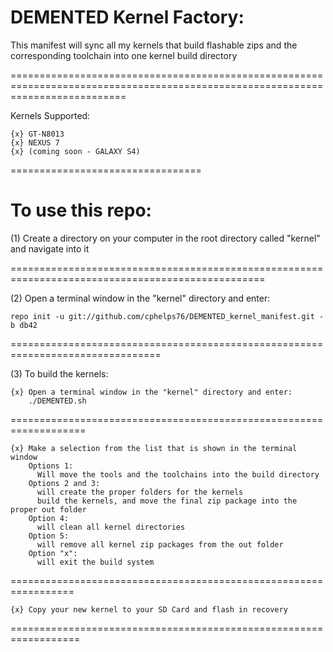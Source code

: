 DEMENTED Kernel Factory:
=========================

This manifest will sync all my kernels that build flashable zips and the corresponding toolchain into one kernel build directory

================================================================================================================================

Kernels Supported:

    {x} GT-N8013
    {x} NEXUS 7
    {x} (coming soon - GALAXY S4)
=================================

To use this repo:
=================

(1) Create a directory on your computer in the root directory called "kernel" and navigate into it

==================================================================================================

(2) Open a terminal window in the "kernel" directory and enter:

    repo init -u git://github.com/cphelps76/DEMENTED_kernel_manifest.git -b db42
================================================================================

(3) To build the kernels:

    {x} Open a terminal window in the "kernel" directory and enter:
        ./DEMENTED.sh
===================================================================

    {x} Make a selection from the list that is shown in the terminal window
        Options 1:
          Will move the tools and the toolchains into the build directory
        Options 2 and 3:
          will create the proper folders for the kernels
          build the kernels, and move the final zip package into the proper out folder
        Option 4:
          will clean all kernel directories
        Option 5:
          will remove all kernel zip packages from the out folder
        Option "x":
          will exit the build system
=================================================================

    {x} Copy your new kernel to your SD Card and flash in recovery 
==================================================================
